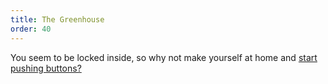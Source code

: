 ```yaml
---
title: The Greenhouse
order: 40
---
```


You seem to be locked inside, so why not make yourself at home and [start pushing buttons?](beam)
